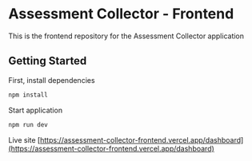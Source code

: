 # Assessment Collector - Frontend

This is the frontend repository for the Assessment Collector application

## Getting Started

First, install dependencies

```bash
npm install
```

Start application

```bash
npm run dev
```

Live site [https://assessment-collector-frontend.vercel.app/dashboard](https://assessment-collector-frontend.vercel.app/dashboard) 

